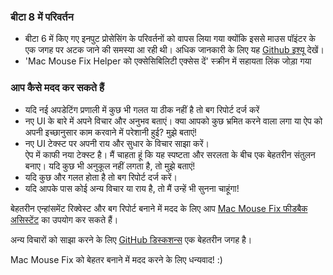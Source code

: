 ### बीटा 8 में परिवर्तन

- बीटा 6 में किए गए इनपुट प्रोसेसिंग के परिवर्तनों को वापस लिया गया क्योंकि इससे माउस पॉइंटर के एक जगह पर अटक जाने की समस्या आ रही थी। अधिक जानकारी के लिए यह [Github इश्यू](https://github.com/noah-nuebling/mac-mouse-fix/issues/93) देखें।
- 'Mac Mouse Fix Helper को एक्सेसिबिलिटी एक्सेस दें' स्क्रीन में सहायता लिंक जोड़ा गया

### आप कैसे मदद कर सकते हैं

- यदि नई अपडेटिंग प्रणाली में कुछ भी गलत या ठीक नहीं है तो बग रिपोर्ट दर्ज करें
- नए UI के बारे में अपने विचार और अनुभव बताएं। क्या आपको कुछ भ्रमित करने वाला लगा या ऐप को अपनी इच्छानुसार काम करवाने में परेशानी हुई? मुझे बताएं!
- नए UI टेक्स्ट पर अपनी राय और सुधार के विचार साझा करें।\
   ऐप में काफी नया टेक्स्ट है। मैं चाहता हूं कि यह स्पष्टता और सरलता के बीच एक बेहतरीन संतुलन बनाए। यदि कुछ भी अनुकूल नहीं लगता है, तो मुझे बताएं!
- यदि कुछ और गलत होता है तो बग रिपोर्ट दर्ज करें।
- यदि आपके पास कोई अन्य विचार या राय है, तो मैं उन्हें भी सुनना चाहूंगा!

बेहतरीन एन्हांसमेंट रिक्वेस्ट और बग रिपोर्ट बनाने में मदद के लिए आप [Mac Mouse Fix फीडबैक असिस्टेंट](https://github.com/noah-nuebling/mac-mouse-fix/issues/new/choose) का उपयोग कर सकते हैं।

अन्य विचारों को साझा करने के लिए [GitHub डिस्कशन्स](https://github.com/noah-nuebling/mac-mouse-fix/discussions/82) एक बेहतरीन जगह है।

Mac Mouse Fix को बेहतर बनाने में मदद करने के लिए धन्यवाद! :)